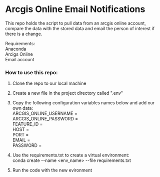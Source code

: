 # Arcgis Online Email Notifications
This repo holds the script to pull data from an arcgis online account, compare the data with the stored data and email the person of interest if there is a change.

Requirements:  
  Anaconda  
  Arcigs Online  
  Email account  

### How to use this repo:  
1. Clone the repo to our local machine  
2. Create a new file in the project directory called ".env"  
3. Copy the following configuration variables names below and add our own data:  
  ARCGIS_ONLINE_USERNAME =  
  ARCGIS_ONLINE_PASSWORD =  
  FEATURE_ID =  
  HOST =  
  PORT =  
  EMAIL =  
  PASSWORD = 
  
 4. Use the requirements.txt to create a virtual environment:  
     conda create --name <env_name> --file requirements.txt  
   
 6. Run the code with the new evironment 
